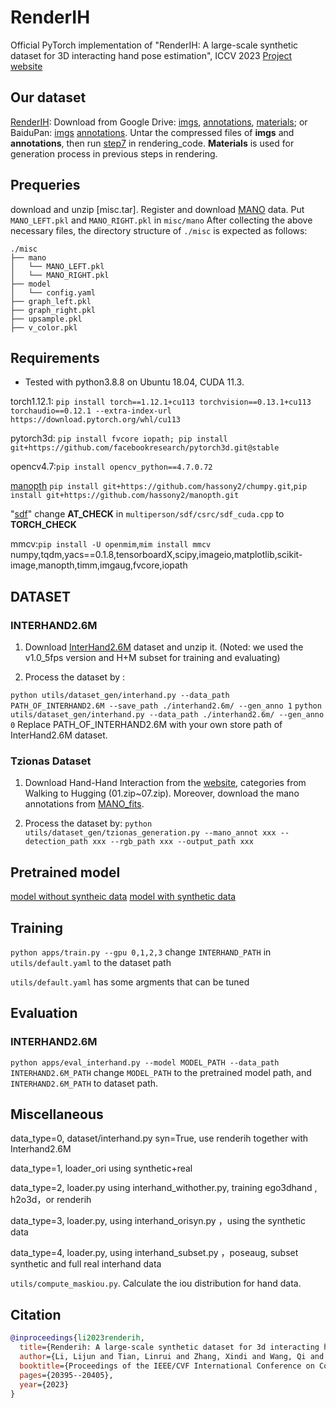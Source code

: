 # RenderIH
Official PyTorch implementation of "RenderIH: A large-scale synthetic dataset for 3D interacting hand pose estimation", ICCV 2023
[Project website](https://adwardlee.github.io/view_renderih/)

## Our dataset
[RenderIH](./rendering_code): Download from Google Drive: [imgs](https://drive.google.com/file/d/1nl5VZvnKN3SIJnBOis4rfsuG_DT0smLl/view?usp=drive_link), [annotations](https://drive.google.com/file/d/1wOuZTgWODhyelLXJr7Kv9tuEiFxcWIif/view?usp=drive_link), [materials](https://drive.google.com/file/d/1NQJvLTuY2hKYfhMBqG-OADrosDGMuPzr/view?usp=drive_link); or BaiduPan: [imgs](https://pan.baidu.com/s/1M0vxWRbBu1lH_fV9FPBHbg?pwd=mo5n) [annotations](https://pan.baidu.com/s/1XFIbU_QHT1Smi2WL_LmCJw?pwd=ajbf). Untar the compressed files of **imgs** and **annotations**, then run [step7](https://github.com/adwardlee/RenderIH/blob/main/rendering_code/step7_gen_annotations.py) in rendering_code. **Materials** is used for generation process in previous steps in rendering.

## Prequeries
download and unzip [misc.tar].
Register and download [MANO](https://mano.is.tue.mpg.de/)  data. Put `MANO_LEFT.pkl` and `MANO_RIGHT.pkl` in `misc/mano`
After collecting the above necessary files, the directory structure of `./misc` is expected as follows:

```
./misc
├── mano
│   └── MANO_LEFT.pkl
│   └── MANO_RIGHT.pkl
├── model
│   └── config.yaml
├── graph_left.pkl
├── graph_right.pkl
├── upsample.pkl
├── v_color.pkl

```

## Requirements
- Tested with python3.8.8 on Ubuntu 18.04, CUDA 11.3.

torch1.12.1: `pip install torch==1.12.1+cu113 torchvision==0.13.1+cu113 torchaudio==0.12.1 --extra-index-url https://download.pytorch.org/whl/cu113`

pytorch3d: `pip install fvcore iopath; pip install git+https://github.com/facebookresearch/pytorch3d.git@stable`

opencv4.7:`pip install opencv_python==4.7.0.72`

[manopth](https://github.com/hassony2/manopth) `pip install git+https://github.com/hassony2/chumpy.git`,`pip install git+https://github.com/hassony2/manopth.git`

"[sdf](https://github.com/JiangWenPL/multiperson/tree/master/sdf)" change **AT_CHECK** in `multiperson/sdf/csrc/sdf_cuda.cpp` to **TORCH_CHECK** 

mmcv:`pip install -U openmim`,`mim install mmcv`
numpy,tqdm,yacs==0.1.8,tensorboardX,scipy,imageio,matplotlib,scikit-image,manopth,timm,imgaug,fvcore,iopath


## DATASET
### INTERHAND2.6M
1) Download [InterHand2.6M](https://mks0601.github.io/InterHand2.6M/) dataset and unzip it. (Noted: we used the v1.0_5fps version and H+M subset for training and evaluating)

2) Process the dataset by :

```python utils/dataset_gen/interhand.py --data_path PATH_OF_INTERHAND2.6M --save_path ./interhand2.6m/ --gen_anno 1```
```python utils/dataset_gen/interhand.py --data_path ./interhand2.6m/ --gen_anno 0```
Replace PATH_OF_INTERHAND2.6M with your own store path of InterHand2.6M dataset.

### Tzionas Dataset
1) Download Hand-Hand Interaction from the [website](https://files.is.tue.mpg.de/dtzionas/Hand-Object-Capture/), categories from Walking to Hugging (01.zip~07.zip). Moreover, download the mano annotations from [MANO_fits](http://files.is.tue.mpg.de/dtzionas/Hand-Object-Capture/Dataset/MANO_compatible/IJCV16___Results_MANO___parms_for___joints21.zip).

2) Process the dataset by:
```python utils/dataset_gen/tzionas_generation.py --mano_annot xxx --detection_path xxx --rgb_path xxx --output_path xxx```

## Pretrained model
[model without syntheic data](https://drive.google.com/file/d/192abd-pdyHl89Td0or7fll38KCsBC7bv/view?usp=drive_link)
[model with synthetic data](https://drive.google.com/file/d/13zsI-8PQn2UFqOjwObZrw9KHIpdFnHrg/view?usp=drive_link)

## Training
`python apps/train.py --gpu 0,1,2,3`
change `INTERHAND_PATH` in `utils/default.yaml` to the dataset path

`utils/default.yaml` has some argments that can be tuned

## Evaluation

### INTERHAND2.6M
`python apps/eval_interhand.py --model MODEL_PATH --data_path INTERHAND2.6M_PATH`
change `MODEL_PATH` to the pretrained model path, and `INTERHAND2.6M_PATH` to dataset path.


## Miscellaneous
data_type=0, dataset/interhand.py syn=True, use renderih together with Interhand2.6M

data_type=1, loader_ori using synthetic+real

data_type=2, loader.py using interhand_withother.py, training ego3dhand , h2o3d，or renderih

data_type=3, loader.py, using interhand_orisyn.py ，using the synthetic data

data_type=4, loader.py, using interhand_subset.py ，poseaug, subset synthetic and full real interhand data

`utils/compute_maskiou.py`. Calculate the iou distribution for hand data.
## Citation

```bibtex
@inproceedings{li2023renderih,
  title={Renderih: A large-scale synthetic dataset for 3d interacting hand pose estimation},
  author={Li, Lijun and Tian, Linrui and Zhang, Xindi and Wang, Qi and Zhang, Bang and Bo, Liefeng and Liu, Mengyuan and Chen, Chen},
  booktitle={Proceedings of the IEEE/CVF International Conference on Computer Vision},
  pages={20395--20405},
  year={2023}
}
```
